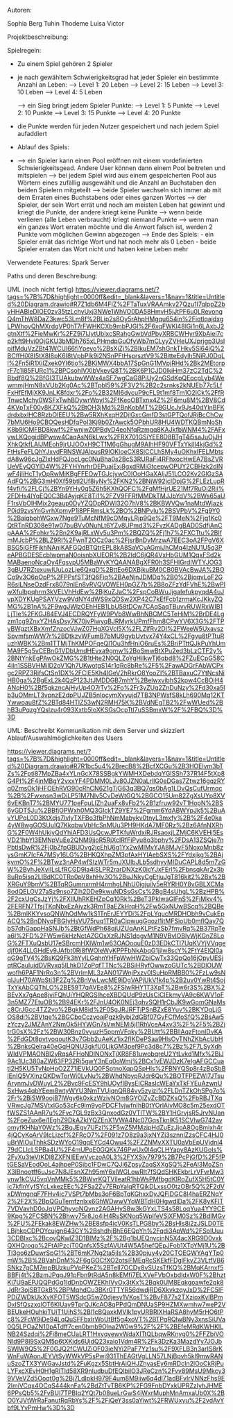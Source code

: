 Autoren:

Sophia Berg
Tuhin Thodeme
Luisa Victor

Projektbeschreibung:

Spielregeln:

- Zu einem Spiel gehören 2 Spieler 
- je nach gewähltem Schwierigkeitsgrad hat jeder Spieler ein bestimmte Anzahl an Leben:
   --> Level 1: 20 Leben
   --> Level 2: 15 Leben
   --> Level 3: 10 Leben
   --> Level 4: 5 Leben

   --> ein Sieg bringt jedem Spieler Punkte:
     --> Level 1: 5 Punkte
     --> Level 2: 10 Punkte
     --> Level 3: 15 Punkte
     --> Level 4: 20 Punkte

- die Punkte werden für jeden Nutzer gespeichert und nach jedem Spiel aufaddiert



- Ablauf des Spiels: 
- --> ein Spieler kann einen Pool eröffnen mit einem vordefinierten Schwierigkeitsgead. Andere User können dann einem Pool beitreten
und mitspielen
  --> bei jedem Spiel wird aus einem gespeicherten Pool aus Wörtern eines zufällig ausgewählt und die Anzahl an Buchstaben den beiden Spielern mitgeteilt
  --> beide Spieler wechseln sich immer ab mit dem Erraten eines Buchstabens oder eines ganzen Wortes
  --> der Spieler, der sein Wort errät und noch am meisten Leben hat gewinnt und kriegt die Punkte, der andere kriegt keine Punkte
  --> wenn beide verlieren (alle Leben verbraucht) kriegt niemand Punkte
  --> wenn man ein ganzes Wort erraten möchte und die Anwort falsch ist, werden 2 Punkte vom möglichen Gewinn abgezogen
  --> Ende des Spiels:
             - ein Spieler errät das richtige Wort und hat noch mehr als 0 Leben
             - beide Spieler erraten das Wort nicht und haben keine Leben mehr


Verwendete Features:
Spark Server



Paths und deren Beschreibung:




UML (noch nicht fertig)
https://viewer.diagrams.net/?tags=%7B%7D&highlight=0000ff&edit=_blank&layers=1&nav=1&title=Untitled%20Diagram.drawio#R7Z1db6M4FIZ%2FTaTuxVRAAmkv27Qzu1I7qlppZ2bvHHABleDIOE0zv35tzLchyUxj3NWe1WhVO0DA58HmvH5jJtPF6u0LRevongQ4mThW8DaZ3kwc53Lm8f%2BLip2s8Oy5rAhpHMgqu654in%2FiotIqajdxgLPWhoyQhMXrdqVP0hT7rFWHKCXb9mbPJGl%2F6xqFWKl48lGi1n6LAxbJ2gtnXtf%2FieMwKr%2FZ9i7lJytUblxcSRahgGwbVdPbyXRBCWHyr9XbAiei7cp2kft9Hvi0OjGKU3bMDh765xLPHmdpGuOfyWb7mCLyyZVHeUXJprjgp3UsIpifMduVzZBt41WCUl66fiYpeyo%2BsXjZj%2BIkuEM7shGnkTHkv5Sl64jQ%2BCffHiX8I5tX8I8pK6I8tVpbPIk9i2NSnPFtHsprsztV9%2BitteEdylh5NiRJ0DqLl%2Fn5iR1XiIZxek0YI6tio%2BKiMWX4bbA17SpGnG1MVpjRHd%2Bk2MEtorprF7c1I85FURc1%2BPCsohIVXIbVkevQ8T%2BK6P1CJD0lkiHm37zC2TdC%2Bbdf8Q%2BfGI3TUAkubwWWx4aSF7wgCaG8PiUy2nGSdKpQEocpLyb4WewmmjHmN8xVUb2Kg0Ac%2BTpbI59%2F3V2%2B2c2srnks2kNUEb77c5LfFxHfEfMjXK9JnLK8fdxr%2Fo%2B32MI6dycuP9cFL9t1mf8Tm1O2ICk%2FfRTnwcMchy0WSFxTwhBDywrWoyI%2FfKeoOBTxnx4Z%2F6mu8M%2BV8Cd4KVpTxF00y8KZXFkQ%2BtOH3jMd%2BnKobMT%2BGUcJv9Js40dYInBFKdrdxbxlHC8RzbOIEEU%2Bw5RXhKxqH2DjlGxcGmfD3stGPTQofJRjBcChCw7bMU6Ho9CBOQesHDfqPoI3Kj9b0ZrAwck5OPbhUR8HU4WDTKQBmNoShK8b9lOMFBD8kwf%2FwnjwZ0PBdyD4eoNfqRzmgq8KAJkfbWNM4%2FAFxywLKQogidBPwsw4CaqAsN6kLwx%2FRX701GSiYEE8D8BTgT4i5saJuOjJHXhkQtkfLAlJMEoh9jrUJOOxH9CT1M6gGhugM9AIhHF90VFTxYkjIl4kjGd%2FtHsFeFLQhYJxvdFRNSWJAlpusR9lOKloeCX8SICCLhSMy4uOKhxIFELMbtsdA8w96cJgZlxHdFQJocLgc0NuBha0s2BcS3RURaFi4RFhxocHwEA7BsZVRUeVEyQGYlD4W%2FYHYnrhrDEPuajExj8gxdRMiGtcepwOPUY2CBHzk2dlNwF4jIiHcT1yOpRwMiKBgFFEOwTGJcjywC0IOoHGaXAljJ51LCO2Kv2GlGzSAAdFQ%2BG3mH0Xf59btl2Uf8iyNy%2FKN2%2BNjW92jcIDpjG%2FLEzLupRf4vfii%2FLCj%2BYn9YHy0q5Z6h5KXhQOFC%2FqMfHjrUE21Mf7RuOi2Rii%2FDHs4IYqEQ0C3B4AyjqKE8Ti1%2FZV9FFRfMMDkTMJJbYdV%2BWs65aUF1rsVbOlHMix2geaup0DyYZQDpRDWl32O7hV8%2BKBWVQw1naMtdWjazkP0id9zvsYnGvrhXpmyP1i8PFRmsLk%2BO%2BNPvIu%2BSVPbV%2Fg9Y0%2BaiqbohWGxw7Nge9TuMcNfM9cOMqyLRjp9Qe%2FT9MeN%2Fjq1Kc0QtRTnRD308e91w07buBVv0NuhLt6YZv8UPmd3%2FvzKADgBAD0SdfjAnCpAAA%2Fohkr%2Bn2K9ajRLxWv5u3Pm%2BQZQ%2Fj1h7%2FXCTtu%2BIfmMJcbP%2BLZ9RI%2FwnT2OCz0ac%2FjsrBnDvMrzwA7EEC3oA2FPgV6XBSG5jGFfFjkhNAnjKAFGQdBTQtrEPL8kA8SaVCyAGmiJhCMq4IzNU1U5q3PeAPBGDESEcblwpmaN0oisnbXUEOR%2B2IdC6jQR4VxHbGUM1QqxFSd2kMABaenoNcaOy4FqsvpU5MBaWvKYQAANABgXFR0h3SFHIGrdIWTYJOG33gBU7RZtexuwIUuLozLje6QxgD%2BttEo6DXBjkuBM0CB0BVAcBwJA%2BOCo9v3O6pOpP%2FPPsfST3fQ6Fiq%2BAeNjnJDMDq%2B0%2BjoqvLoF2GR6sILNseOzdFrx8079nlEn8vRVQVOWEH0pGZ7b%2B8oZFzYdFVhE%2BwPIwXfuIbpqhrm3kVELVhHdEw%2BjKuZJaC%2FspCoBWuJjgaIefukpyqdA4uJypXDYKUgPSAYVzw9VdNY4dWS9xQDSw2XP42C7kEfFcb1zrmaKcJKkyZQMG%2B1nA%2F9wgJWlzOEhHEB1LbU58tDCw7CAqSaqTBuvvRUWRxWIB1LjTIe%2FKGJ84EVJ4ECDRQYFyW9PVb8WwBhNBCMC5TeHiM%2BrDE4Lgzm1cg9ZnxYZHAsDsy7K70jvPiwyqBJRMyrkUPmfFhm8CPwYV6X3G%2FTPyBWgztXBxXmfZnzocVJwZ07HgXGVcl5X%2FLZifRv2DI%2FWeeW5UxavszSpvmfsmWW7r%2BDtkzvWFumB7bMU9gybUvtvx74Y4xCL%2Fgyu8tPTtuRuzhWBK%2Bm1TTMjThKMPOFqeQI1Ou3hfHniO6ruEs%2BriPTttQJkPuYhUmMA9F5g5vCEBnG1VDbUmdHEvxa9gmw%2BoSmwBtXPu2ed3bLzCTF2y%2BNtYnkEgPAwOkZMG%2B1tHte2N0QLZoYgHilkwTj6qbd8%2FZuECpG58C4iln1SSBVHMiID2oV1Qh7UKwotgS14r1qRc8bRe%2F5%2FawADGrFAbWCPxgc2RPZ3RifsCtSn1DX%2FClE5Kh4IGeV2hRkrO8YooZI%2BTBaxuC7YtNcsNiHB0ga%2BgExL2k4QzP123JtJMDDGB7mhY%2BelwxvibhS2kpw4CcBOjH4ANqH0%2Bf5gkzncAjHyUp4O7rTy%2Fo%2Fr3yZUq2ZnDuNzy%2Fd30xa5lb3uOMmLT3vpnzE2dpPUJZB5nIocymXvyujd7TB3NPWsfS8kLh690Mq12KTYwwoau8fZ%2BTd84HTlZ53wN2RMH75K%2BVdNEgTB2%2FwWUed%2BhB3uPqzgYQslzu4r093Xxtb5IoXKSGsOcpTtI7uSSBmxW%2F%2FBQ%3D%3D

UML: Beschreibt Kommunikation mit dem Server und skizziert Ablauf/Auswahlmöglichkeiten des Users

https://viewer.diagrams.net/?tags=%7B%7D&highlight=0000ff&edit=_blank&layers=1&nav=1&title=Untitled%20Diagram.drawio#R7R1bc5u4%2BrecB8%2BcfXCGu%2B3HOElvm3bTZs%2Fpti87MpZBa4xYLnGcX78SSBgkYWMHXDebdqYGISSh737R14F5tXp8G4PI%2F4jnMBgY2vxxYF4PDMM0LJv80JZN0aLrllG0eDGas7Ztwz16gqzRYq0ZmsOk1jHFOEhRVG90cRhCN621gTjG63q3BQ7qs0bAg1LDvQsCufUrmqc%2B%2Fwxnsn3wDiLP51M7Nlv5CvDeWtGQ%2BGCO15Um82ZgXsUYp8XV6vEKBnT7%2BMYU771peFquLIZh2uaFx8vFb2%2B1zfruw92vT1HopN%2BS6yGDT5Ju%2BBfjOPWxh0MQ3GIckTZ9YE7%2Fgmm6YdABWYpJk5%2BuAvYUPqL0D3KtXdjs7lvlyTXFBo3fbPhNmMabykv0tnyL3mxfy%2B%2F4e0ka4yW8wgGOSUuIQ7KkqbwVbHcSnMUu3PH9HKdA7MF0Rz%2Bz6AfnNXRhG%2F0W4hUkiyQdYhiAFD3UsQcwJPTKfuWrdxiRJRsaoxjLZMjC6KVEHj5EsVD21hbYl3EMNpVuEe2QNM9jjoR5RjXcIRfFiPyu8o3bphy%2FDsA13ZSQje7nPbtlsDwR%2Fj0bZfpGBUOvg2jcEhU6g1Yx2wMIMvYJA8MJyF5NoxoMnb8zysGmK7IcFA7MSy16LG%2BHKQXhpZM3pfAxHYIAebSXS%2FYdxjkg%2BAjkymO%2F%2BTwz3nAP4wfSlzWTr5mJXUlbJLb5sdhyyMIDuCAPL8d5m7zGW%2ByhJeXyiILsLfRCGD9la4iSLPR2rarDNXzK0icYJxFErl%2FbnsqkAr2x3b8uRp5isq2LIBdKC0TRo0pV8xhHv3O%2BuJNkyCgEtjuJgT816kit2%2Bx%2BXRGuY9bmV%2BTqRGumnxrmH4rmhgLNhU0jgjuily5eRYRH0Y8vGBLXCMa8odQELOV27aSz9nso7Zih2DDe9kwuNDSsGsCs%2BgB4sUhgL%2BzHPB%2F2cxUgCsJzYj%2FXIIUhRKEHZpCq10Rk%2BeT3PkIwaGIFnS%2FiMkv4%2FERFN7TfsjTKqNbxEzAiyzk3RmT9aEZkHrqH%2Fw5GxNUwBScq%2BQBe%2BmlKKYvsoQNWhOdMw1kS1TnErJEYYDi%2FpLYqucMRDHObh9vCukEpACQ%2BnDNyqFBGIyHsVU75ruq1TR0aCipwugGgozl1itMFSioUb0mflQay7QbS7dhGappHaSNJb%2BtGfWdPh68qjUZUqAnKLPtFzSb7fmvRq%2B37RpTea6I%2FD%2FW5w6kHzNctAZGOxXzRJNS1dpgvM1N9VBvIOBlyWjKGnZ8LoG%2FTXuQsbU17eSBrcmHXIWm1w63OAOoouE0zD3EDkCTI7UqKVYjVVqgedjf0K4LLGHdEv9JAfbt0Ri8fWOIeWyKPPFbNkAbqG1jjlw8scY%2FtY4ElQl0aqG9gTV4%2BsKQ9Fk3hYylLGqhnYHFpWwHWZbiCwTx33QpQo16jOpyUESjqtRCauIujdDVRyxq5ILhkD1ZoPqfTTNc%2BSiHRyfOwwzoGUTc%2BDlOUWwofh6PAF1NrRo3n%2BVrlmML3zAN017WnjPxzv0lSuHpRMBB0%2FzLw9sNgIJuH70AWpSti3F2Zg%2BnVwLwcME9iDgVAPjUkV1k4p%2B2uv0YwRt4SojTxYkAbCQThLO%2BE59T7qAVEe8%2FSlwRHY1T3XpT%2Bw6r3S%2BX%2BEvXx7gApe8jviFQhUiYHQRGSIhceXBDQUdP9zUsCiClEkmyVA9c6KWV1oF3n5MZ77EtuOB%2B94EKr%2FJnU4OK0NEj3qhvSQH1rCbJK9wGomGNaMsc8CrJGcc4TZ2vo%2BgkM8id%2F0SgJRJRFTjPSnBZxE8Yuv%2BKYDgLjGOS8di%2BVtqe%2BGCboCczyoajPgzk9ybj2dGBf07GyFCfMoSfQ%2BsAw5zYczy2JMZAnY2NmOk5HYWGn7sVwNEMi5jI1RhVceA4xv3%2F%2F5%2BZjtrG0sX%2Fz%2BW30Bnz0vyuzH5ppmVFqky%2BUtt%2BBlIAqzFtonIDvKA%2FdGDt8pvtyoqoutK3v7Gbb2uAeKz1ix2fIKDePSaa9HlsOvTNhZKbAcUbH%2BnksQelra40eGqHQNU3gkfU0LjkGM3pef9Pc3d8c7%2Bz%2F7LSyXdhWIdVPMAONBl2yRqsAFHoNDlNONxTjXR8F81uwobqreU2YtLvkd1Mfx%2BiJ9Ac1Uc380aZW63FP32Rj5gwY3nEq0oWmj%2BCx1vEWJDzK7eIgAFGCCuatl2H5KU5TvNpHpO2Z71jEVkUQ0FSptnoXqpQSpHIs%2FBNYQSp8r4zBpSbBlEnIQ5VXlnzQKDwTorWi0LvNu%2BWhdNbypRJdr6Qu%2BOTFPEZWl7JTsuArynmJvDWuyL2%2Bvc9FcESY9hUOyfIBysEICRasIcWEaYxTkFYEuAzwnUSxHws4qbYEem8wtyWYU3NmTVUjqnQR84vy5zyizi%2FLDnTZkOhSPg7o%2Fr%2BiSW9oojB7lWgy6k0xkzWzivNOm8GYOiZyZcBDZKsQ%2FbRBJTXqVRwcJg7MSVtxIGo53cFc9lm9yoPDCF1vjwfnIhB0tYOrlAivMO8c5m25exdOTfWSZS1AAnR7u%2Fvc7GL9zBx3QnxodGz0VTITW%2BY1HGrvjsR5JrvNUan%2FoeZux6ei1EghZ9DkAZklYQZEnX1VWA4Nc07GqsTknlK51SCVIwG742avomyfKHNaY0Wz%2BqJEgv7UFzl%2F5wZ5MMzjpHdZuEzJjoA8OgBmixh4r4jQCyKoArV9IcLjzcf%2FRcO7%2F091z7O8z9a3jxNYZj3sznnlZzsCFC4HJ0uBrWlOuThhkSDzWYoO19qqEYCd4Owu4%2FZZNMvXXTU0aVbEpUVjdnl479dCLIcLSPBa4U%2F4mUPqE0GQKk746PwUx0l4qCLHYapy8AzKUGoIs%2FyXu3teVtKDI8ZXFNlEEwVvczoA0L3%2FYXSjv7979%2B7PcPjGfD%2F5fPtGESaVEodOoL4ajhpeP0Sjbc1FDwC7QJi6ZpsyZaqSXXgSQ%2FeAl3MoZSnX3lBnootff6uJsc7N8JEsnXZh95mY6xIWGLowRlt7fSQdSHKEkbrLrVFvrMw3ynw1kCVJ5vqVnMMk5%2BWvrKQTViIeatR1hbWsPMfbgdKlRoZufX5H5tC0Yic7kflnYyfSYcLxkezEEc%2FSa2Zv7ERpYalqRTQjkDLxssO0tzOBr5Q%2F2dVxDWmgnqF7FHv4ic7VSPt7bMbs3oF6BpTqKGhxxDyJQFiDGC8l4haERZNqY2%2F2X%2BpQGuTemfznlxx6GhWDwwVYoWBTdH0HgwdIDa%2FK8yKFlT7VDVavhD0oJqVPQhyvqNQvnz2AGAHyS8w3kGYxLTS4s58LoqYua4YY9CE9Kpg%2FCSBN%2Bhwy75r8Jo4jH4RsSKNoq5WpIfeVSjXFM0Sz%2BdlMGv%2FU%2FEkak8EWZHw%2BE8sfp4icV0KsTLPG8by%2BsHIs8i2zJSLD0TELBjhkpCDPOYcujgn643CY%2BshdhjBhE6EQpYh%2Fqdi3ApWd%2FSoIUuu3CDBIxc%2BcoyQKwIZ3D1BIMz%2F%2Bg1bUEQnycinN5X4acXRG9D0vxkQXHQroqo%2FtAlPzciT0QnfsX5SzfAVUt4W5A5hefQEpJFob1XTpYMj1U%2BTl3go6zDuwrSpG1%2BT6mK7Ng2ta5jIs%2B30pjuy4y20CTOEGWYAgYTp0mW%2B%2BVahDnM%2F6gGOCfXO2otsiFMEqRcSKEkfFDglFkvZ3VLtfVB6SNkz7gCM7mpBUzkuPVpPKeZ%2BTeII7OCDy8vSUzsTfKQ%2BMqKArnxf5BBFj4t%2BzmJPqgJ91pFbn9tRdA5n8kEMfi7ELXVeFVbOxbdldxW0F%2BhztKj7U9aEPJQQPdGq1IdDnbOWZEKhIVyOx3tKx%2Bqk0UM8Eqkgoawfe2qk8JdRr3ojSBTGkB%2BPMqhdCu3BKr0TTYR56dwdjRD6XkvkzqyJxD%2FC5IFPDiZWDkUkXvKFOT5WSdcG5wZ0djesy1VKosT%2BvF877s2TXzioxKylBPmDxlSfQszxqlOT6KlUay9TprQJKcAO8qPPdQmDNUaSP9HZMXwmhw7weP2VBEUkeHOuhkiTUiT1UihS%2Bl1cBQaxkMVIk1pyURBRlXHaRSA8hyM5rHO6tPc8%2FcW9iDe94LqQuSFFbxIrWoUtBf5g4xoVT%2BTPqRQlwBNy3xnsSiUVa0Q5LPOaZN10pATdff7cen0bmb9Olna2W0w9%2F%2F%2BEfeMRdKWHKlLNB24Szdqi%2Fi8meCUaLRT1HxyqyewvWdaXITtQLbqwRKnyg0%2FFZbiVONld9P8I9SxQM5p6tXKjds6UjdQ23xaio1Vdm4R%2Fk3DzKa3MazdYy7JOJbSWIW9Q5%2F0GJQ2fCWUZiOF03jeNYi2PaF7Yz1su%2F9XFLB3n3arIS8rKWnFuWAonJEYVtSyWWkVP5sPwj931ThEAGtVgLLN57LNjBpvh5kl9mwRANuSzoZTX3YWGavJstd%2FuKgzx5SbtHrAiQHJZhyasEy6mRDcIn2lOoCkRjPuLYFxcXEvH0H1gRlTld58XR9nludbuDfEQlbilO3JReCzn%2Fvv89MsU9Mkcy39VVeVZd5Ooqt0g%2Bj7LdIpkH979F4um8M9iiw6q4dl71adBFvlrVNNzFhs9E2lmiVCqx4OCqS444knFa%2BdZtTvTB6KP%2FG9FnbDYxkUPRZzIyhJHME6PPsQb5%2FvBUI7TPBIq2YQt7b08ueLrGwS4iWxrMuphMnAmxaUb0X%2BO0YJVtWrRaFanutRqRbYs%2F%2FjQeY3ss0aYiwt%2FRWUxyu%2F2vdAvYbf9LYvPmHw%3D%3D
